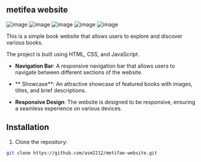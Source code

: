 ##  metifea website

![image](https://github.com/asm2212/metifae-website/assets/146835831/d3b9a1bb-98c4-4462-9cea-c01cf5d5ba29)
![image](https://github.com/asm2212/metifae-website/assets/146835831/c9e06cc2-f718-4c24-aad3-68f57421813b)
![image](https://github.com/asm2212/metifae-website/assets/146835831/fc6f1c3e-5ebe-43aa-9591-a8fdced3e6e8)
![image](https://github.com/asm2212/metifae-website/assets/146835831/0cf19936-ba86-4336-9c0f-b4e933b62d24)
![image](https://github.com/asm2212/metifae-website/assets/146835831/3fe691a1-119e-4549-8869-dbb78532ad72)





This is a simple book website that allows users to explore and discover various books.

The project is built using HTML, CSS, and JavaScript.

- **Navigation Bar**: A responsive navigation bar that allows users to navigate between different sections of the website.

- ** Showcase**: An attractive showcase of featured books with images, titles, and brief descriptions.

- **Responsive Design**: The website is designed to be responsive, ensuring a seamless experience on various devices.

##  Installation

1. Clone the repository:

```bash
git clone https://github.com/asm2212/metifae-website.git

